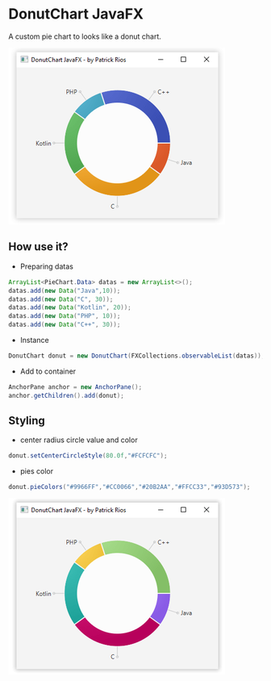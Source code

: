 # DonutChart JavaFX
A custom pie chart to looks like a donut chart.

![](screenshots/donutchart.png)

## How use it?
* Preparing datas
```java
ArrayList<PieChart.Data> datas = new ArrayList<>();
datas.add(new Data("Java",10));
datas.add(new Data("C", 30));
datas.add(new Data("Kotlin", 20));
datas.add(new Data("PHP", 10));
datas.add(new Data("C++", 30));
```

* Instance
```java
DonutChart donut = new DonutChart(FXCollections.observableList(datas));
```

* Add to container
```java
AnchorPane anchor = new AnchorPane();
anchor.getChildren().add(donut);
```
## Styling
* center radius circle value and color
```java
donut.setCenterCircleStyle(80.0f,"#FCFCFC");
```

* pies color
```java
donut.pieColors("#9966FF","#CC0066","#20B2AA","#FFCC33","#93D573");
```
![](screenshots/donutchart-pie-colors.png)
